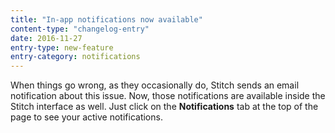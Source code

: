 ```yaml
---
title: "In-app notifications now available"
content-type: "changelog-entry"
date: 2016-11-27
entry-type: new-feature
entry-category: notifications
---
```


When things go wrong, as they occasionally do, Stitch sends an email notification about this issue. Now, those notifications are available inside the Stitch interface as well. Just click on the **Notifications** tab at the top of the page to see your active notifications.